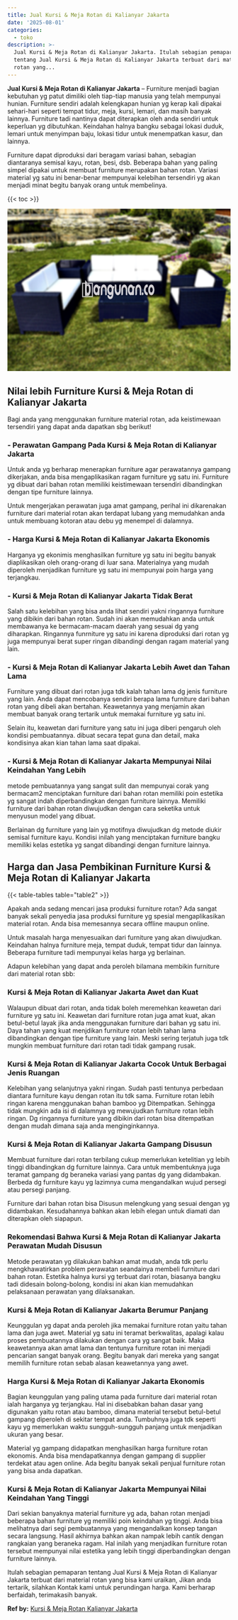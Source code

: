 ```yaml
---
title: Jual Kursi & Meja Rotan di Kalianyar Jakarta
date: '2025-08-01'
categories:
  - toko
description: >-
  Jual Kursi & Meja Rotan di Kalianyar Jakarta. Itulah sebagian pemaparan
  tentang Jual Kursi & Meja Rotan di Kalianyar Jakarta terbuat dari material
  rotan yang...
---
```


**Jual Kursi & Meja Rotan di Kalianyar Jakarta** – Furniture menjadi bagian kebutuhan yg patut dimiliki oleh tiap-tiap manusia yang telah mempunyai hunian. Furniture sendiri adalah kelengkapan hunian yg kerap kali dipakai sehari-hari seperti tempat tidur, meja, kursi, lemari, dan masih banyak lainnya. Furniture tadi nantinya dapat diterapkan oleh anda sendiri untuk keperluan yg dibutuhkan. Keindahan halnya bangku sebagai lokasi duduk, lemari untuk menyimpan baju, lokasi tidur untuk menempatkan kasur, dan lainnya.

Furniture dapat diproduksi dari beragam variasi bahan, sebagian diantaranya semisal kayu, rotan, besi, dsb. Beberapa bahan yang paling simpel dipakai untuk membuat furniture merupakan bahan rotan. Variasi material yg satu ini benar-benar mempunyai kelebihan tersendiri yg akan menjadi minat begitu banyak orang untuk membelinya.

{{< toc >}}

![Jual Kursi & Meja Rotan di Kalianyar Jakarta](/images/kursi-meja-rotan-murah47.png)

## Nilai lebih Furniture Kursi & Meja Rotan di Kalianyar Jakarta

Bagi anda yang menggunakan furniture material rotan, ada keistimewaan tersendiri yang dapat anda dapatkan sbg berikut!

### \- Perawatan Gampang Pada Kursi & Meja Rotan di Kalianyar Jakarta

Untuk anda yg berharap menerapkan furniture agar perawatannya gampang dikerjakan, anda bisa mengaplikasikan ragam furniture yg satu ini. Furniture yg dibuat dari bahan rotan memiliki keistimewaan tersendiri dibandingkan dengan tipe furniture lainnya.

Untuk mengerjakan perawatan juga amat gampang, perihal ini dikarenakan furniture dari material rotan akan terdapat lubang yang memudahkan anda untuk membuang kotoran atau debu yg menempel di dalamnya.

### \- Harga Kursi & Meja Rotan di Kalianyar Jakarta Ekonomis

Harganya yg ekonimis menghasilkan furniture yg satu ini begitu banyak diaplikasikan oleh orang-orang di luar sana. Materialnya yang mudah diperoleh menjadikan furniture yg satu ini mempunyai poin harga yang terjangkau.

### \- Kursi & Meja Rotan di Kalianyar Jakarta Tidak Berat

Salah satu kelebihan yang bisa anda lihat sendiri yakni ringannya furniture yang dibikin dari bahan rotan. Sudah ini akan memudahkan anda untuk membawanya ke bermacam-macam daerah yang sesuai dg yang diharapkan. Ringannya funrniture yg satu ini karena diproduksi dari rotan yg juga mempunyai berat super ringan dibandingi dengan ragam material yang lain.

### \- Kursi & Meja Rotan di Kalianyar Jakarta Lebih Awet dan Tahan Lama

Furniture yang dibuat dari rotan juga tdk kalah tahan lama dg jenis furniture yang lain. Anda dapat mencobanya sendiri berapa lama furniture dari bahan rotan yang dibeli akan bertahan. Keawetannya yang menjamin akan membuat banyak orang tertarik untuk memakai furniture yg satu ini.

Selain itu, keawetan dari furniture yang satu ini juga diberi pengaruh oleh kondisi pembuatannya. dibuat secara tepat guna dan detail, maka kondisinya akan kian tahan lama saat dipakai.

### \- Kursi & Meja Rotan di Kalianyar Jakarta Mempunyai Nilai Keindahan Yang Lebih

metode pembuatannya yang sangat sulit dan mempunyai corak yang bermacam2 menciptakan furniture dari bahan rotan memiliki poin estetika yg sangat indah diperbandingkan dengan furniture lainnya. Memiliki furniture dari bahan rotan diwujudkan dengan cara seketika untuk menyusun model yang dibuat.

Berlainan dg furniture yang lain yg motifnya diwujudkan dg metode diukir semisal furniture kayu. Kondisi inilah yang menciptakan furniture bangku memiliki kelas estetika yg sangat dibandingi dengan furniture lainnya.

## Harga dan Jasa Pembikinan Furniture Kursi & Meja Rotan di Kalianyar Jakarta

{{< table-tables table="table2" >}}

Apakah anda sedang mencari jasa produksi furniture rotan? Ada sangat banyak sekali penyedia jasa produksi furniture yg spesial mengaplikasikan material rotan. Anda bisa memesannya secara offline maupun online.

Untuk masalah harga menyesuaikan dari furniture yang akan diwujudkan. Keindahan halnya furniture meja, tempat duduk, tempat tidur dan lainnya. Beberapa furniture tadi mempunyai kelas harga yg berlainan.

Adapun kelebihan yang dapat anda peroleh bilamana membikin furniture dari material rotan sbb:

### Kursi & Meja Rotan di Kalianyar Jakarta Awet dan Kuat

Walaupun dibuat dari rotan, anda tidak boleh meremehkan keawetan dari furniture yg satu ini. Keawetan dari furniture rotan juga amat kuat, akan betul-betul layak jika anda menggunakan furniture dari bahan yg satu ini. Daya tahan yang kuat menjdikan furniture rotan lebih tahan lama dibandingkan dengan tipe furniture yang lain. Meski sering terjatuh juga tdk mungkin membuat furniture dari rotan tadi tidak gampang rusak.

### Kursi & Meja Rotan di Kalianyar Jakarta Cocok Untuk Berbagai Jenis Ruangan

Kelebihan yang selanjutnya yakni ringan. Sudah pasti tentunya perbedaan diantara furniture kayu dengan rotan itu tdk sama. Furniture rotan lebih ringan karena menggunakan bahan bamboo yg Ditempatkan. Sehingga tidak mungkin ada isi di dalamnya yg mewujudkan furniture rotan lebih ringan. Dg ringannya furniture yang dibikin dari rotan bisa ditempatkan dengan mudah dimana saja anda menginginkannya.

### Kursi & Meja Rotan di Kalianyar Jakarta Gampang Disusun

Membuat furniture dari rotan terbilang cukup memerlukan ketelitian yg lebih tinggi dibandingkan dg furniture lainnya. Cara untuk membentuknya juga teramat gampang dg beraneka variasi yang pantas dg yang didambakan. Berbeda dg furniture kayu yg lazimnya cuma mengandalkan wujud persegi atau persegi panjang.

Furniture dari bahan rotan bisa Disusun melengkung yang sesuai dengan yg didambakan. Kesudahannya bahkan akan lebih elegan untuk diamati dan diterapkan oleh siapapun.

### Rekomendasi Bahwa Kursi & Meja Rotan di Kalianyar Jakarta Perawatan Mudah Disusun

Metode perawatan yg dilakukan bahkan amat mudah, anda tdk perlu mengkhawatirkan problem perawatan seandainya membeli furniture dari bahan rotan. Estetika halnya kursi yg terbuat dari rotan, biasanya bangku tadi didesain bolong-bolong, kondisi ini akan kian memudahkan pelaksanaan perawatan yang dilaksanakan.

### Kursi & Meja Rotan di Kalianyar Jakarta Berumur Panjang

Keunggulan yg dapat anda peroleh jika memakai furniture rotan yaitu tahan lama dan juga awet. Material yg satu ini teramat berkwalitas, apalagi kalau proses pembuatannya dilakukan dengan cara yg sangat baik. Maka keawetannya akan amat lama dan tentunya furniture rotan ini menjadi pencarian sangat banyak orang. Begitu banyak dari mereka yang sangat memilih furniture rotan sebab alasan keawetannya yang awet.

### Harga Kursi & Meja Rotan di Kalianyar Jakarta Ekonomis

Bagian keunggulan yang paling utama pada furniture dari material rotan ialah harganya yg terjangkau. Hal ini disebabkan bahan dasar yang digunakan yaitu rotan atau bamboo, dimana material tersebut betul-betul gampang diperoleh di sekitar tempat anda. Tumbuhnya juga tdk seperti kayu yg memerlukan waktu sungguh-sungguh panjang untuk menjadikan ukuran yang besar.

Material yg gampang didapatkan menghasilkan harga furniture rotan ekonomis. Anda bisa mendapatkannya dengan gampang di supplier terdekat atau agen online. Ada begitu banyak sekali penjual furniture rotan yang bisa anda dapatkan.

### Kursi & Meja Rotan di Kalianyar Jakarta Mempunyai Nilai Keindahan Yang Tinggi

Dari sekian banyaknya material furniture yg ada, bahan rotan menjadi beberapa bahan furniture yg memiliki poin keindahan yg tinggi. Anda bisa melihatnya dari segi pembuatannya yang mengandalkan konsep tangan secara langsung. Hasil akhirnya bahkan akan nampak lebih cantik dengan rangkaian yang beraneka ragam. Hal inilah yang menjadikan furniture rotan tersebut mempunyai nilai estetika yang lebih tinggi diperbandingkan dengan furniture lainnya.

Itulah sebagian pemaparan tentang Jual Kursi & Meja Rotan di Kalianyar Jakarta terbuat dari material rotan yang bisa kami uraikan, Jikan anda tertarik, silahkan Kontak kami untuk perundingan harga. Kami berharap berfaidah, terimakasih banyak.

**Ref by:** [Kursi & Meja Rotan Kalianyar Jakarta](https://id.wikipedia.org/wiki/Kursi)
